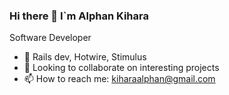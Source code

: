 ### Hi there 👋 I`m Alphan Kihara 
 Software Developer

- 🔭 Rails dev, Hotwire, Stimulus
- 👯 Looking to collaborate on interesting projects
- 📫 How to reach me: kiharaalphan@gmail.com
<!--
**Kihara-Kamotho/Kihara-Kamotho** is a ✨ _special_ ✨ repository because its `README.md` (this file) appears on your GitHub profile.

Here are some ideas to get you started:

- 🔭 I’m currently working on ...
- 🌱 I’m currently learning ...
- 👯 I’m looking to collaborate on ...
- 🤔 I’m looking for help with ...
- 💬 Ask me about ...
- 📫 How to reach me: ...
- 😄 Pronouns: ...
- ⚡ Fun fact: ...
-->

